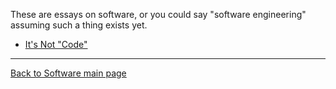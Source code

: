 These are essays on software, or you could say "software engineering" assuming such a thing exists yet.

- [It's Not "Code"](ItsNotCode.md)

----

[Back to Software main page](./README.md)

